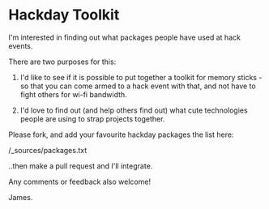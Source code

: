 Hackday Toolkit
===============
I'm interested in finding out what packages people have used at hack events.

There are two purposes for this:

1) I'd like to see if it is possible to put together a toolkit for memory sticks - so that you can come armed to a hack event with that, and not have to fight others for wi-fi bandwidth.

2) I'd love to find out (and help others find out) what cute technologies people are using to strap projects together.

Please fork, and add your favourite hackday packages the list here:

/_sources/packages.txt

..then make a pull request and I'll integrate.

Any comments or feedback also welcome!

James.